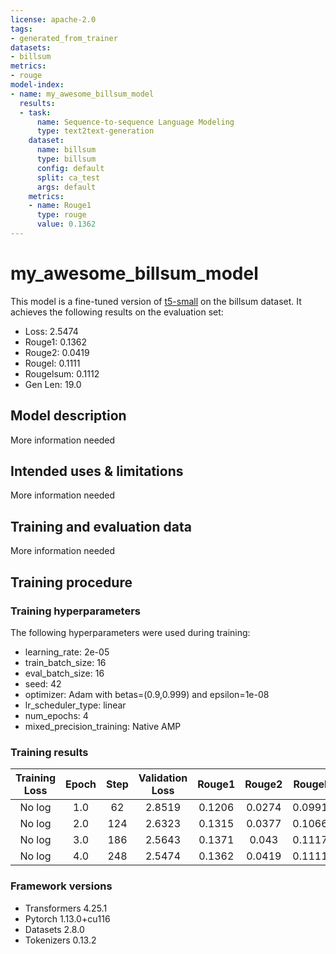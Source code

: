 ```yaml
---
license: apache-2.0
tags:
- generated_from_trainer
datasets:
- billsum
metrics:
- rouge
model-index:
- name: my_awesome_billsum_model
  results:
  - task:
      name: Sequence-to-sequence Language Modeling
      type: text2text-generation
    dataset:
      name: billsum
      type: billsum
      config: default
      split: ca_test
      args: default
    metrics:
    - name: Rouge1
      type: rouge
      value: 0.1362
---
```


<!-- This model card has been generated automatically according to the information the Trainer had access to. You
should probably proofread and complete it, then remove this comment. -->

# my_awesome_billsum_model

This model is a fine-tuned version of [t5-small](https://huggingface.co/t5-small) on the billsum dataset.
It achieves the following results on the evaluation set:
- Loss: 2.5474
- Rouge1: 0.1362
- Rouge2: 0.0419
- Rougel: 0.1111
- Rougelsum: 0.1112
- Gen Len: 19.0

## Model description

More information needed

## Intended uses & limitations

More information needed

## Training and evaluation data

More information needed

## Training procedure

### Training hyperparameters

The following hyperparameters were used during training:
- learning_rate: 2e-05
- train_batch_size: 16
- eval_batch_size: 16
- seed: 42
- optimizer: Adam with betas=(0.9,0.999) and epsilon=1e-08
- lr_scheduler_type: linear
- num_epochs: 4
- mixed_precision_training: Native AMP

### Training results

| Training Loss | Epoch | Step | Validation Loss | Rouge1 | Rouge2 | Rougel | Rougelsum | Gen Len |
|:-------------:|:-----:|:----:|:---------------:|:------:|:------:|:------:|:---------:|:-------:|
| No log        | 1.0   | 62   | 2.8519          | 0.1206 | 0.0274 | 0.0991 | 0.0992    | 19.0    |
| No log        | 2.0   | 124  | 2.6323          | 0.1315 | 0.0377 | 0.1066 | 0.1067    | 19.0    |
| No log        | 3.0   | 186  | 2.5643          | 0.1371 | 0.043  | 0.1117 | 0.1118    | 19.0    |
| No log        | 4.0   | 248  | 2.5474          | 0.1362 | 0.0419 | 0.1111 | 0.1112    | 19.0    |


### Framework versions

- Transformers 4.25.1
- Pytorch 1.13.0+cu116
- Datasets 2.8.0
- Tokenizers 0.13.2
